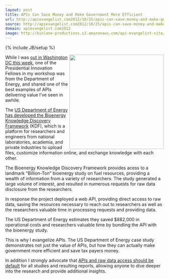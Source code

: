 ```yaml
---
layout: post
title: APIs Can Save Money and Make Government More Efficient
url: http://apievangelist.com2012/10/25/apis-can-save-money-and-make-government-more-efficient/
source: http://apievangelist.com2012/10/25/apis-can-save-money-and-make-government-more-efficient/
domain: apievangelist.com2012
image: http://kinlane-productions.s3.amazonaws.com/api-evangelist-site/blog/US-Department-of-Energy-KDF.png
---
```

{% include JB/setup %}<p>
     <a href="https://www.bioenergykdf.net/apidocs/restapi"><img src="https://s3.amazonaws.com/kinlane-productions/api-evangelist/federal-government/US-Department-of-Energy-KDF.png"  width="300" align="right" /></a>
</p>
<p>
     While I was <a href="/2012/10/24/my-presentation-to-the-presidential-innovation-fellows/">out in Washington DC this week</a>, one of the Presidential Innovation Fellows in my workshop was from the Department of Energy, and shared one of the best examples of APIs delivering value I’ve seen in awhile.
</p>
<p>
     The <a href="https://bioenergykdf.net/">US Department of Energy has developed the Bioenergy Knowledge Discovery Framework</a> (KDF), which is a platform for researchers and engineers from national laboratories, academia, and private industries to upload files, customize information online, and exchange knowledge with each other.
</p>
<p>
     The Bioenergy Knowledge Discovery Framework provides acess to a landmark “Billion-Ton” bioenergy study on fuel resources, providing a wealth of information from a variety of researchers. The study generated a large volume of interest, and resulted in numerous requests for raw data disclosure from the researchers.
</p>
<p>
     In response the project deployed a web API, providing direct access to raw data, saving the resources necessary to reach out to researchers as well as the researchers valuable time in processing requests and providing data.
</p>
<p>
     The US Department of Energy estimates they saved $882,000 in operational costs and researchers valuable time by bundling the API with the bioenergy study.
</p>
<p>
     This is why I evangelize APIs. The US Department of Energy case study demonstrates not just the value of APIs, but how they can actually make government more efficient and save tax payers money.
</p>
<p>
     In addition I strongly advocate that <a title="APIs and raw data access should be default" href="http://kinlane.com/2012/05/15/diving-deeper-into-data-from-research/">APIs and raw data access should be default</a> for all studies and resulting reports, allowing anyone to dive deeper into the research and provide additional insights.
</p>
